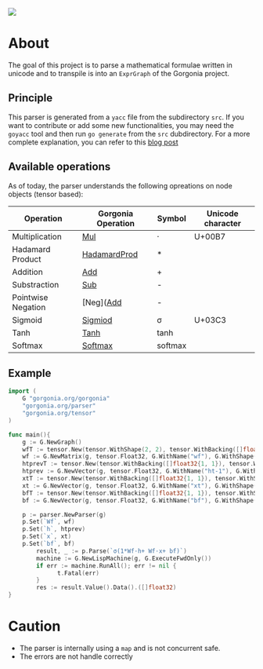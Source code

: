 [![](https://godoc.org/gorgonia.org/parser?status.svg)](http://godoc.org/gorgonia.org/parser)

# About

The goal of this project is to parse a mathematical formulae written in unicode and to transpile is into an `ExprGraph` of the Gorgonia project.

## Principle

This parser is generated from a `yacc` file from the subdirectory `src`.
If you want to contribute or add some new functionalities, you may need the `goyacc` tool and then run `go generate` from the `src` dubdirectory.
For a more complete explanation, you can refer to this [blog post](https://blog.owulveryck.info/2017/12/18/parsing-mathematical-equation-to-generate-computation-graphs---first-step-from-software-1.0-to-2.0-in-go.html)

## Available operations

As of today, the parser understands the following opreations on node objects (tensor based):

| Operation          | Gorgonia Operation                                                   | Symbol  | Unicode character |
|--------------------|----------------------------------------------------------------------|---------|-------------------|
| Multiplication     | [Mul](https://godoc.org/gorgonia.org/gorgonia#Mul)                   | ·       | U+00B7            |
| Hadamard Product   | [HadamardProd](https://godoc.org/gorgonia.org/gorgonia#HadamardProd) | *       |                   |
| Addition           | [Add](https://godoc.org/gorgonia.org/gorgonia#Add)                   | +       |                   |
| Substraction       | [Sub](https://godoc.org/gorgonia.org/gorgonia#Sub)                   | -       |                   |
| Pointwise Negation | [Neg]([Add](https://godoc.org/gorgonia.org/gorgonia#Neg)             | -       |                   |
| Sigmoid            | [Sigmiod](https://godoc.org/gorgonia.org/gorgonia#Sigmoid)           | σ       | U+03C3            |
| Tanh               | [Tanh](https://godoc.org/gorgonia.org/gorgonia#Tanh)                 | tanh    |                   |
| Softmax            | [Softmax](https://godoc.org/gorgonia.org/gorgonia#Softmax)           | softmax |                   |

## Example

```go
import (
	G "gorgonia.org/gorgonia"
	"gorgonia.org/parser"
	"gorgonia.org/tensor"
)

func main(){
	g := G.NewGraph()
	wfT := tensor.New(tensor.WithShape(2, 2), tensor.WithBacking([]float32{1, 1, 1, 1}))
	wf := G.NewMatrix(g, tensor.Float32, G.WithName("wf"), G.WithShape(2, 2), G.WithValue(wfT))
	htprevT := tensor.New(tensor.WithBacking([]float32{1, 1}), tensor.WithShape(2))
	htprev := G.NewVector(g, tensor.Float32, G.WithName("ht-1"), G.WithShape(2), G.WithValue(htprevT))
	xtT := tensor.New(tensor.WithBacking([]float32{1, 1}), tensor.WithShape(2))
	xt := G.NewVector(g, tensor.Float32, G.WithName("xt"), G.WithShape(2), G.WithValue(xtT))
	bfT := tensor.New(tensor.WithBacking([]float32{1, 1}), tensor.WithShape(2))
	bf := G.NewVector(g, tensor.Float32, G.WithName("bf"), G.WithShape(2), G.WithValue(bfT))

	p := parser.NewParser(g)
	p.Set(`Wf`, wf)
	p.Set(`h`, htprev)
	p.Set(`x`, xt)
	p.Set(`bf`, bf)
        result, _ := p.Parse(`σ(1*Wf·h+ Wf·x+ bf)`)
        machine := G.NewLispMachine(g, G.ExecuteFwdOnly())
        if err := machine.RunAll(); err != nil {
              t.Fatal(err)
        }
        res := result.Value().Data().([]float32)
}
```

# Caution

* The parser is internally using a `map` and is not concurrent safe.
* The errors are not handle correctly
